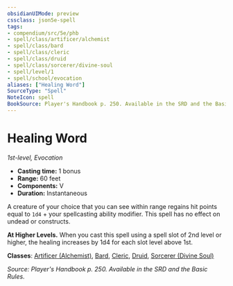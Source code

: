 ```yaml
---
obsidianUIMode: preview
cssclass: json5e-spell
tags:
- compendium/src/5e/phb
- spell/class/artificer/alchemist
- spell/class/bard
- spell/class/cleric
- spell/class/druid
- spell/class/sorcerer/divine-soul
- spell/level/1
- spell/school/evocation
aliases: ["Healing Word"]
SourceType: "Spell"
NoteIcon: spell
BookSource: Player's Handbook p. 250. Available in the SRD and the Basic Rules.
---
```

# Healing Word
*1st-level, Evocation*  

- **Casting time:** 1 bonus
- **Range:** 60 feet
- **Components:** V
- **Duration:** Instantaneous

A creature of your choice that you can see within range regains hit points equal to `1d4` + your spellcasting ability modifier. This spell has no effect on undead or constructs.

**At Higher Levels.** When you cast this spell using a spell slot of 2nd level or higher, the healing increases by 1d4 for each slot level above 1st.

**Classes**: [Artificer (Alchemist)](/2-Mechanics/CLI/classes/artificer-alchemist-tce.md), [Bard](/2-Mechanics/CLI/classes/bard.md), [Cleric](/2-Mechanics/CLI/classes/cleric.md), [Druid](/2-Mechanics/CLI/classes/druid.md), [Sorcerer (Divine Soul)](/2-Mechanics/CLI/classes/sorcerer-divine-soul-xge.md)

*Source: Player's Handbook p. 250. Available in the SRD and the Basic Rules.*